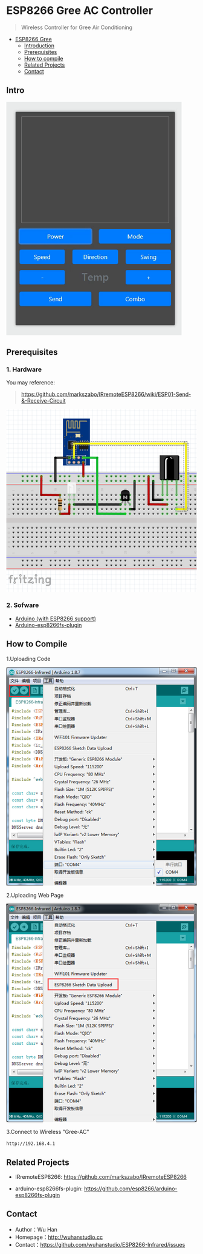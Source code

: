 # ESP8266 Gree AC Controller

> Wireless Controller for Gree Air Conditioning 

<!-- TOC -->

- [ESP8266 Gree](#ESP8266-Gree-ac-controller)
    - [Introduction](#intro)
    - [Prerequisites](#prerequisites)
    - [How to compile](#how-to-compile)
    - [Related Projects](#related-projects)
	- [Contact](#contact)

## Intro

![](doc/intro.gif)

## Prerequisites

### 1. Hardware

You may reference:
> https://github.com/markszabo/IRremoteESP8266/wiki/ESP01-Send-&-Receive-Circuit

![](doc/circuits.png)

### 2. Sofware

- [Arduino (with ESP8266 support)](https://github.com/esp8266/Arduino)
- [Arduino-esp8266fs-plugin](https://github.com/esp8266/arduino-esp8266fs-plugin)

## How to Compile

1.Uploading Code

![Upload Code](doc/upload_code.png)


2.Uploading Web Page

![Upload Code](doc/upload_web.png)

3.Connect to Wireless "Gree-AC"

	http://192.168.4.1

## Related Projects

- IRremoteESP8266: https://github.com/markszabo/IRremoteESP8266

- arduino-esp8266fs-plugin: https://github.com/esp8266/arduino-esp8266fs-plugin

## Contact

* Author：Wu Han
* Homepage：http://wuhanstudio.cc
* Contact：https://github.com/wuhanstudio/ESP8266-Infrared/issues

